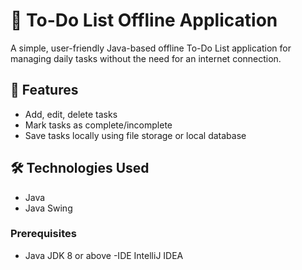 # 📝 To-Do List Offline Application

A simple, user-friendly Java-based offline To-Do List application for managing daily tasks without the need for an internet connection.

## 📌 Features

- Add, edit, delete tasks
- Mark tasks as complete/incomplete
- Save tasks locally using file storage or local database

## 🛠️ Technologies Used

- Java 
- Java Swing 

### Prerequisites

- Java JDK 8 or above
-IDE  IntelliJ IDEA

